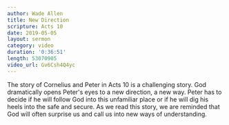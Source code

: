 ```yaml
---
author: Wade Allen
title: New Direction
scripture: Acts 10
date: 2019-05-05
layout: sermon
category: video
duration: '0:36:51'
length: 53070905
video_url: Gv6Csh4Q4yc
---
```


The story of Cornelius and Peter in Acts 10 is a challenging story. God dramatically opens Peter's eyes to a new direction, a new way. Peter has to decide if he will follow God into this unfamiliar place or if he will dig his heels into the safe and secure. As we read this story, we are reminded that God will often surprise us and call us into new ways of understanding.
